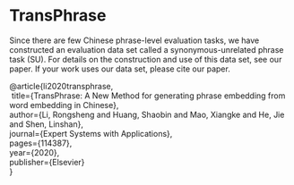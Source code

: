 # TransPhrase
Since there are few Chinese phrase-level evaluation tasks, we have constructed an evaluation data set called a synonymous-unrelated phrase task (SU). For details on the construction and use of this data set, see our paper. If your work uses our data set, please cite our paper.

@article{li2020transphrase,   
&nbsp;title={TransPhrase: A New Method for generating phrase embedding from word embedding in Chinese},   
  author={Li, Rongsheng and Huang, Shaobin and Mao, Xiangke and He, Jie and Shen, Linshan},   
  journal={Expert Systems with Applications},   
  pages={114387},   
  year={2020},   
  publisher={Elsevier}   
}   
